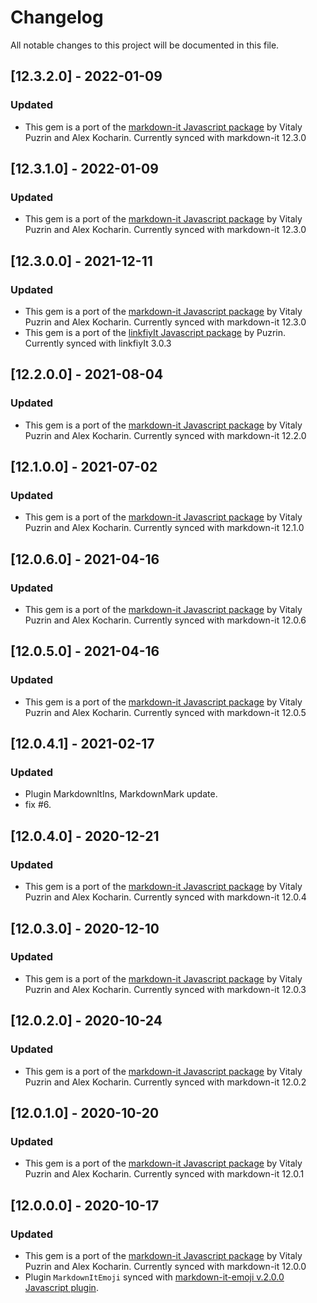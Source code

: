# Changelog

All notable changes to this project will be documented in this file.
## [12.3.2.0] - 2022-01-09
### Updated
- This gem is a port of the [markdown-it Javascript package](https://github.com/markdown-it/markdown-it/tree/12.3.2) by Vitaly Puzrin and Alex Kocharin. Currently synced with markdown-it 12.3.0

## [12.3.1.0] - 2022-01-09
### Updated
- This gem is a port of the [markdown-it Javascript package](https://github.com/markdown-it/markdown-it/tree/12.3.1) by Vitaly Puzrin and Alex Kocharin. Currently synced with markdown-it 12.3.0

## [12.3.0.0] - 2021-12-11
### Updated
- This gem is a port of the [markdown-it Javascript package](https://github.com/markdown-it/markdown-it/tree/12.3.0) by Vitaly Puzrin and Alex Kocharin. Currently synced with markdown-it 12.3.0
- This gem is a port of the [linkfiyIt Javascript package](https://github.com/markdown-it/linkify-it/tree/3.0.3) by Puzrin. Currently synced with linkfiyIt 3.0.3

## [12.2.0.0] - 2021-08-04
### Updated
- This gem is a port of the [markdown-it Javascript package](https://github.com/markdown-it/markdown-it/tree/12.2.0) by Vitaly Puzrin and Alex Kocharin. Currently synced with markdown-it 12.2.0

## [12.1.0.0] - 2021-07-02
### Updated
- This gem is a port of the [markdown-it Javascript package](https://github.com/markdown-it/markdown-it/tree/12.1.0) by Vitaly Puzrin and Alex Kocharin. Currently synced with markdown-it 12.1.0

## [12.0.6.0] - 2021-04-16
### Updated
- This gem is a port of the [markdown-it Javascript package](https://github.com/markdown-it/markdown-it/tree/12.0.6) by Vitaly Puzrin and Alex Kocharin. Currently synced with markdown-it 12.0.6

## [12.0.5.0] - 2021-04-16
### Updated
- This gem is a port of the [markdown-it Javascript package](https://github.com/markdown-it/markdown-it/tree/12.0.5) by Vitaly Puzrin and Alex Kocharin. Currently synced with markdown-it 12.0.5

## [12.0.4.1] - 2021-02-17
### Updated
- Plugin MarkdownItIns, MarkdownMark update.
- fix #6.

## [12.0.4.0] - 2020-12-21
### Updated
- This gem is a port of the [markdown-it Javascript package](https://github.com/markdown-it/markdown-it/tree/12.0.4) by Vitaly Puzrin and Alex Kocharin. Currently synced with markdown-it 12.0.4

## [12.0.3.0] - 2020-12-10
### Updated
- This gem is a port of the [markdown-it Javascript package](https://github.com/markdown-it/markdown-it/tree/12.0.3) by Vitaly Puzrin and Alex Kocharin. Currently synced with markdown-it 12.0.3

## [12.0.2.0] - 2020-10-24
### Updated
- This gem is a port of the [markdown-it Javascript package](https://github.com/markdown-it/markdown-it/tree/12.0.2) by Vitaly Puzrin and Alex Kocharin. Currently synced with markdown-it 12.0.2

## [12.0.1.0] - 2020-10-20
### Updated
- This gem is a port of the [markdown-it Javascript package](https://github.com/markdown-it/markdown-it/tree/12.0.1) by Vitaly Puzrin and Alex Kocharin. Currently synced with markdown-it 12.0.1

## [12.0.0.0] - 2020-10-17
### Updated
- This gem is a port of the [markdown-it Javascript package](https://github.com/markdown-it/markdown-it/tree/12.0.0) by Vitaly Puzrin and Alex Kocharin. Currently synced with markdown-it 12.0.0
- Plugin `MarkdownItEmoji` synced with  [markdown-it-emoji v.2.0.0 Javascript plugin](hhttps://github.com/markdown-it/markdown-it-emoji/tree/2.0.0).
